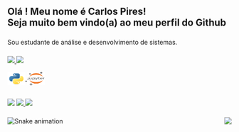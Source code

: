 <h2 align="left">Olá ! Meu nome é Carlos Pires!<br>Seja muito bem vindo(a) ao meu perfil do Github </h2>

###

<p align="left">Sou estudante de análise e desenvolvimento de sistemas.

###

<div>

  <a href="https://github.com/carlosprs">

  <img height="145em" src="https://github-readme-stats.vercel.app/api?username=carlosprs&show_icons=true&theme=merko&include_all_commits=true&count_private=true"/>

  <img height="145em" src="https://github-readme-stats.vercel.app/api/top-langs/?username=carlosprs&layout=compact&langs_count=6&theme=merko"/>

</div>



</div>

<div style="display: inline_block"><br>

  <img align="center" alt="Py" height="30" width="40" src="https://raw.githubusercontent.com/devicons/devicon/master/icons/python/python-original.svg">

  <img align="center" alt="Jupyter" height="30" width="40" src="https://raw.githubusercontent.com/devicons/devicon/master/icons/jupyter/jupyter-original-wordmark.svg">

</div>

##

<div> 
  <a href="https://instagram.com/carlospires.br" target="_blank"><img src="https://img.shields.io/badge/-Instagram-%23E4405F?style=for-the-badge&logo=instagram&logoColor=white" target="_blank"></a>
 	<a href = "mailto:carlos.prs.junior@gmail.com"><img src="https://img.shields.io/badge/-Gmail-%23333?style=for-the-badge&logo=gmail&logoColor=white" target="_blank">   <a href="https://www.linkedin.com/in/carlos-prs" target="_blank"><img src="https://img.shields.io/badge/-LinkedIn-%230077B5?style=for-the-badge&logo=linkedin&logoColor=white" target="_blank"></a>
  
</div>
  
###

<img align="right" height="150" src="https://i.pinimg.com/originals/21/11/61/21116158daaeb1459b4ec0758505e1ad.gif"  />

###

  ![Snake animation](https://github.com/carlosprs/carlosprs/blob/output/github-contribution-grid-snake.svg)
